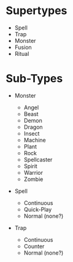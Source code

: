 # Supertypes
  - Spell
  - Trap
  - Monster
  - Fusion
  - Ritual

# Sub-Types
  - Monster
    - Angel
    - Beast
    - Demon
    - Dragon
    - Insect
    - Machine
    - Plant
    - Rock
    - Spellcaster
    - Spirit
    - Warrior
    - Zombie

  - Spell
    - Continuous
    - Quick-Play
    - Normal (none?)

  - Trap
    - Continuous
    - Counter
    - Normal (none?)
